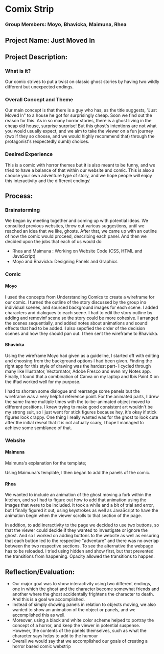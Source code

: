 # Comix Strip
### Group Members: Moyo, Bhavicka, Maimuna, Rhea
## Project Name: Just Moved In

## Project Description: 
### What is it?
Our comic strives to put a twist on classic ghost stories by having two wildly different but unexpected endings.
### Overall Concept and Theme
Our main concept is that there is a guy who has, as the title suggests, "Just Moved In" to a house he got for surprisingly cheap. Soon we find out the reason for this. As in so many horror stories, there is a ghost living in the cheap old house, surprise surprise! But this ghost's intentions are not what you would usually expect, and we aim to take the viewer on a fun journey (two if they so choose, and we would highly recommend that) through the protagonist's (expectedly dumb) choices.
### Desired Experience
This is a comic with horror themes but it is also meant to be funny, and we tried to have a balance of that within our website and comic. This is also a choose your own adventure type of story, and we hope people will enjoy this interactivity and the different endings!
## Process: 

### Brainstorming
We began by meeting together and coming up with potential ideas. We consulted previous websites, threw out various suggestions, until we reached an idea that we like, ghosts. After that, we came up with an outline of how the comic would proceed, describing each panel. And then we decided upon the jobs that each of us would do
- Rhea and Maimuna : Working on Website Code (CSS, HTML and JavaScript)
- Moyo and Bhavicka: Designing Panels and Graphics

### Comic
#### Moyo
I used the concepts from Understanding Comics to create a wireframe for our comic. I turned the outline of the story discussed by the group ino individual scenes, and sourced background images for each scene. I added characters and dialogues to each scene. I had to edit the story outline by adding and removinf scene so the story could be more cohesive. I arranged the scenes sequentially, and added notes about animations and sound effects that had to be added. I also sepcfied the order of the decision scenes and how they should pan out. I then sent the wireframe to Bhavicka.

#### Bhavicka
Using the wireframe Moyo had given as a guideline, I started off with editing and choosing from the background options I had been given. Finding the right app for this style of drawing was the hardest part- I cycled through many like Illustrator, Vectornator, Adobe Fresco and even my Notes app. Finally, I found that a combination of Canva on my laptop and Ibis Paint X on the iPad worked well for my purpose. 

I had to shorten some dialogue and rearrange some panels but the wireframe was a very helpful reference point. For the animated parts, I drew the same frame multiple times with the to-be-animated object moved to different positions. I knew trying to make good consistent art wouldn't be my strong suit, so I just went for stick figures because hey, it's okay if stick figures look crappy. One thing I really wanted was for the ghost to look cute after the initial reveal that it is not actually scary, I hope I managed to achieve some semblance of that. 

### Website
#### Maimuna
Maimuna's explanation for the template;

Using Maimuna's template, I then began to add the panels of the comic.

#### Rhea
We wanted to include an animation of the ghost moving a fork within the kitchen, and so I had to figure out how to add that animation using the images that were to be included. It took a while and a bit of trial and error, but I finally figured it out, using keystrokes as well as JavaScript to have the animation begin when the viewer scrolls to that section of the page. 

In addtion, to add ineractivity to the page we decided to use two buttons, so that the viewer could decide if they wanted to investigate or ignore the ghost. And so I worked on adding buttons to the website as well as ensuring that each button led to the respective "adventure" and there was no overlap between the two respective sections. To see the alternative the webpage has to be reloaded. I tried using hidden and show first, but that prevented the transitions from happening. Opacity allowed the transitions to happen. 




## Reflection/Evaluation: 

- Our major goal was to show interactivity using two different endings, one in which the ghost and the character become somewhat friends and another where the ghost accidentally frightens the character to death. And this is a goal we accomplished. 
- Instead of simply showing panels in relation to objects moving, we also wanted to show an animation of the object or panels, and we accomplished this as well.
- Moreover, using a black and white color scheme helped to portray the concept of a horror, and keep the viewer in potential suspense. However, the contents of the panels themselves, such as what the character says helps to add to the humour
- Overall we would say that we accomplished our goals of creating a horror based comic webstrip



